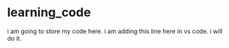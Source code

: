# learning_code
i am going to store my code here.
i am adding this line here in vs code.
i will do it.
